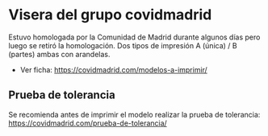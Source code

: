 # Visera del grupo covidmadrid

Estuvo homologada por la Comunidad de Madrid durante algunos días pero luego se
retiró la homologación. Dos tipos de impresión A (única) / B (partes) ambas con arandelas.

 * Ver ficha: https://covidmadrid.com/modelos-a-imprimir/

## Prueba de tolerancia

Se recomienda antes de imprimir el modelo realizar la prueba de tolerancia: https://covidmadrid.com/prueba-de-tolerancia/
